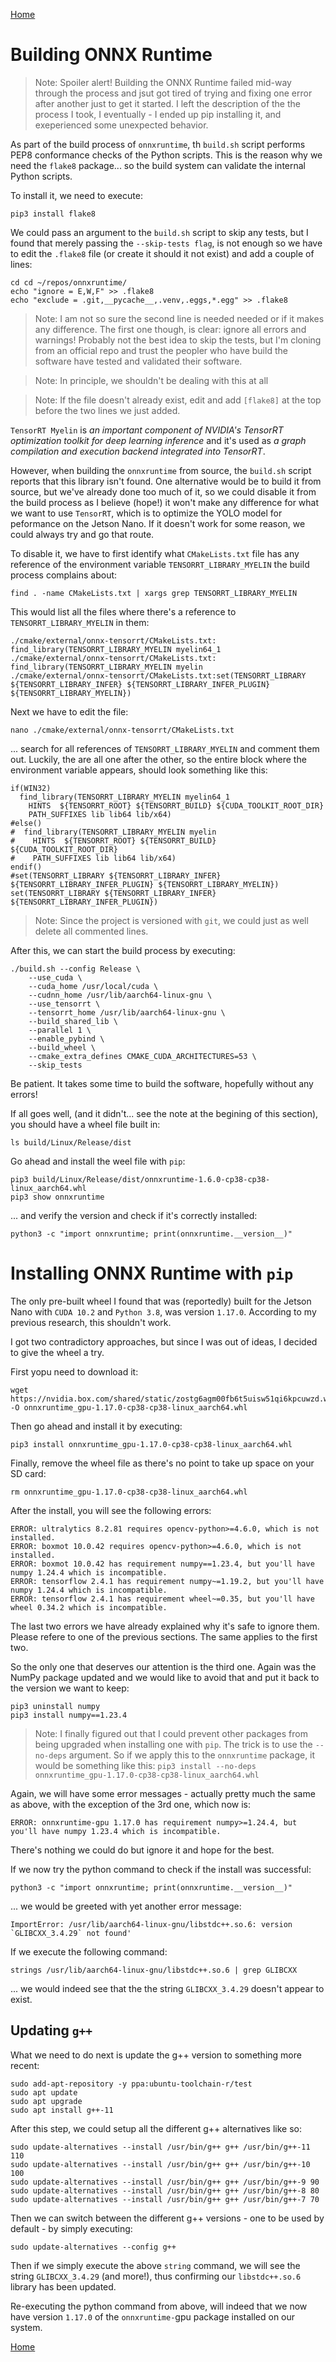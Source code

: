 [Home](README.md)

# Building ONNX Runtime

> Note: Spoiler alert! Building the ONNX Runtime failed mid-way through the process and jsut got tired
  of trying and fixing one error after another just to get it started. I left the description of the
  the process I took, I eventually - I ended up pip installing it, and exeperienced some unexpected
  behavior.

As part of the build process of `onnxruntime`, th `build.sh` script performs PEP8 conformance checks
of the Python scripts. This is the reason why we need the `flake8` package... so the build system can
validate the internal Python scripts.

To install it, we need to execute:

```shell
pip3 install flake8
```

We could pass an argument to the `build.sh` script to skip any tests, but I found that merely passing the
`--skip-tests flag`, is not enough so we have to edit the `.flake8` file (or create it should it not exist)
and add a couple of lines:

```shell
cd cd ~/repos/onnxruntime/
echo "ignore = E,W,F" >> .flake8
echo "exclude = .git,__pycache__,.venv,.eggs,*.egg" >> .flake8
```

> Note: I am not so sure the second line is needed needed or if it makes any difference. The first one though,
  is clear: ignore all errors and warnings! Probably not the best idea to skip the tests, but I'm cloning from
  an official repo and trust the peopler who have build the software have tested and validated their software.

> Note: In principle, we shouldn't be dealing with this at all

> Note: If the file doesn't already exist, edit and add `[flake8]` at the top before the two lines we just added.

`TensorRT Myelin` is *an important component of NVIDIA's TensorRT optimization toolkit for deep learning inference*
and it's used as *a graph compilation and execution backend integrated into TensorRT*.

However, when building the `onnxruntime` from source, the `build.sh` script reports that this library isn't found.
One alternative would be to build it from source, but we've already done too much of it, so we could disable it
from the build process as I believe (hope!) it won't make any difference for what we want to use `TensorRT`, which
is to optimize the YOLO model for peformance on the Jetson Nano. If it doesn't work for some reason, we could
always try and go that route.

To disable it, we have to first identify what `CMakeLists.txt` file has any reference of the environment variable
`TENSORRT_LIBRARY_MYELIN` the build process complains about:

```shell
find . -name CMakeLists.txt | xargs grep TENSORRT_LIBRARY_MYELIN 
```

This would list all the files where there's a reference to `TENSORRT_LIBRARY_MYELIN` in them:

```
./cmake/external/onnx-tensorrt/CMakeLists.txt:  find_library(TENSORRT_LIBRARY_MYELIN myelin64_1
./cmake/external/onnx-tensorrt/CMakeLists.txt:  find_library(TENSORRT_LIBRARY_MYELIN myelin
./cmake/external/onnx-tensorrt/CMakeLists.txt:set(TENSORRT_LIBRARY ${TENSORRT_LIBRARY_INFER} ${TENSORRT_LIBRARY_INFER_PLUGIN} ${TENSORRT_LIBRARY_MYELIN})
```

Next we have to edit the file:

```shell
nano ./cmake/external/onnx-tensorrt/CMakeLists.txt
```

... search for all references of `TENSORRT_LIBRARY_MYELIN` and comment them out. Luckily, the are all one after
the other, so the entire block where the environment variable appears, should look something like this:

```shell
if(WIN32)
  find_library(TENSORRT_LIBRARY_MYELIN myelin64_1
    HINTS  ${TENSORRT_ROOT} ${TENSORRT_BUILD} ${CUDA_TOOLKIT_ROOT_DIR}
    PATH_SUFFIXES lib lib64 lib/x64)
#else()
#  find_library(TENSORRT_LIBRARY_MYELIN myelin
#    HINTS  ${TENSORRT_ROOT} ${TENSORRT_BUILD} ${CUDA_TOOLKIT_ROOT_DIR}
#    PATH_SUFFIXES lib lib64 lib/x64)
endif()
#set(TENSORRT_LIBRARY ${TENSORRT_LIBRARY_INFER} ${TENSORRT_LIBRARY_INFER_PLUGIN} ${TENSORRT_LIBRARY_MYELIN})
set(TENSORRT_LIBRARY ${TENSORRT_LIBRARY_INFER} ${TENSORRT_LIBRARY_INFER_PLUGIN})
```

> Note: Since the project is versioned with `git`, we could just as well delete all commented lines.

After this, we can start the build process by executing:

```shell
./build.sh --config Release \
    --use_cuda \
    --cuda_home /usr/local/cuda \
    --cudnn_home /usr/lib/aarch64-linux-gnu \
    --use_tensorrt \
    --tensorrt_home /usr/lib/aarch64-linux-gnu \
    --build_shared_lib \
    --parallel 1 \
    --enable_pybind \
    --build_wheel \
    --cmake_extra_defines CMAKE_CUDA_ARCHITECTURES=53 \
    --skip_tests
```

Be patient. It takes some time to build the software, hopefully without any errors!

If all goes well, (and it didn't... see the note at the begining of this section), you should have a wheel
file built in:

```shell
ls build/Linux/Release/dist
```

Go ahead and install the weel file with `pip`:

```shell
pip3 build/Linux/Release/dist/onnxruntime-1.6.0-cp38-cp38-linux_aarch64.whl
pip3 show onnxruntime
```

... and verify the version and check if it's correctly installed:

```shell
python3 -c "import onnxruntime; print(onnxruntime.__version__)"
```

# Installing ONNX Runtime with `pip`

The only pre-built wheel I found that was (reportedly) built for the Jetson Nano with `CUDA 10.2` and `Python 3.8`,
was version `1.17.0`. According to my previous research, this shouldn't work.

I got two contradictory approaches, but since I was out of ideas, I decided to give the wheel a try.

First yopu need to download it:

```shell
wget https://nvidia.box.com/shared/static/zostg6agm00fb6t5uisw51qi6kpcuwzd.whl -O onnxruntime_gpu-1.17.0-cp38-cp38-linux_aarch64.whl
```

Then go ahead and install it by executing:

```shell
pip3 install onnxruntime_gpu-1.17.0-cp38-cp38-linux_aarch64.whl
```

Finally, remove the wheel file as there's no point to take up space on your SD card:

```shell
rm onnxruntime_gpu-1.17.0-cp38-cp38-linux_aarch64.whl
```

After the install, you will see the following errors:

```
ERROR: ultralytics 8.2.81 requires opencv-python>=4.6.0, which is not installed.
ERROR: boxmot 10.0.42 requires opencv-python>=4.6.0, which is not installed.
ERROR: boxmot 10.0.42 has requirement numpy==1.23.4, but you'll have numpy 1.24.4 which is incompatible.
ERROR: tensorflow 2.4.1 has requirement numpy~=1.19.2, but you'll have numpy 1.24.4 which is incompatible.
ERROR: tensorflow 2.4.1 has requirement wheel~=0.35, but you'll have wheel 0.34.2 which is incompatible.
```

The last two errors we have already explained why it's safe to ignore them. Please refere to one of the previous
sections. The same applies to the first two.

So the only one that deserves our attention is the third one. Again was the NumPy package updated and we
would like to avoid that and put it back to the version we want to keep:

```shell
pip3 uninstall numpy
pip3 install numpy==1.23.4
```

> Note: I finally figured out that I could prevent other packages from being upgraded when installing one with `pip`.
  The trick is to use the `--no-deps` argument. So if we apply this to the `onnxruntime` package, it would be something
  like this: `pip3 install --no-deps onnxruntime_gpu-1.17.0-cp38-cp38-linux_aarch64.whl`

Again, we will have some error messages - actually pretty much the same as above, with the exception of the 3rd one, which
now is:

```
ERROR: onnxruntime-gpu 1.17.0 has requirement numpy>=1.24.4, but you'll have numpy 1.23.4 which is incompatible.
```

There's nothing we could do but ignore it and hope for the best.

If we now try the python command to check if the install was successful:

```shell
python3 -c "import onnxruntime; print(onnxruntime.__version__)"
```

... we would be greeted with yet another error message:

```
ImportError: /usr/lib/aarch64-linux-gnu/libstdc++.so.6: version `GLIBCXX_3.4.29` not found'
```

If we execute the following command:

```shell
strings /usr/lib/aarch64-linux-gnu/libstdc++.so.6 | grep GLIBCXX
```

... we would indeed see that the the string `GLIBCXX_3.4.29` doesn't appear to exist.

## Updating `g++`

What we need to do next is update the g++ version to something more recent:

```shell
sudo add-apt-repository -y ppa:ubuntu-toolchain-r/test
sudo apt update
sudo apt upgrade
sudo apt install g++-11
```

After this step, we could setup all the different g++ alternatives like so:

```shell
sudo update-alternatives --install /usr/bin/g++ g++ /usr/bin/g++-11 110
sudo update-alternatives --install /usr/bin/g++ g++ /usr/bin/g++-10 100
sudo update-alternatives --install /usr/bin/g++ g++ /usr/bin/g++-9 90
sudo update-alternatives --install /usr/bin/g++ g++ /usr/bin/g++-8 80
sudo update-alternatives --install /usr/bin/g++ g++ /usr/bin/g++-7 70
```

Then we can switch between the different g++ versions - one to be used by default - by simply executing:

```shell
sudo update-alternatives --config g++
```

Then if we simply execute the above `string` command, we will see the string `GLIBCXX_3.4.29` (and more!),
thus confirming our `libstdc++.so.6` library has been updated.

Re-executing the python command from above, will indeed that we now have version `1.17.0` of the `onnxruntime-`gpu
package installed on our system.

[Home](README.md)